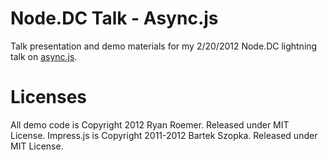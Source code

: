 Node.DC Talk - Async.js
=======================
Talk presentation and demo materials for my 2/20/2012 Node.DC lightning talk
on [async.js](https://github.com/caolan/async).

Licenses
========
All demo code is Copyright 2012 Ryan Roemer. Released under MIT License.
Impress.js is Copyright 2011-2012 Bartek Szopka. Released under MIT License.
